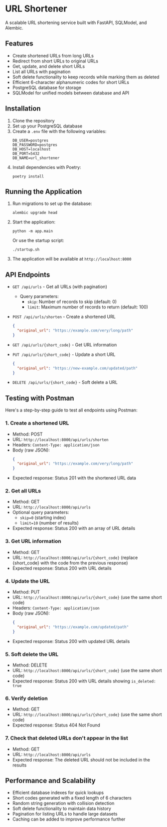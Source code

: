# URL Shortener

A scalable URL shortening service built with FastAPI, SQLModel, and Alembic.

## Features

- Create shortened URLs from long URLs
- Redirect from short URLs to original URLs
- Get, update, and delete short URLs
- List all URLs with pagination
- Soft delete functionality to keep records while marking them as deleted
- Efficient 6-character alphanumeric codes for short URLs
- PostgreSQL database for storage
- SQLModel for unified models between database and API

## Installation

1. Clone the repository
2. Set up your PostgreSQL database
3. Create a `.env` file with the following variables:
   ```
   DB_USER=postgres
   DB_PASSWORD=postgres
   DB_HOST=localhost
   DB_PORT=5432
   DB_NAME=url_shortener
   ```
4. Install dependencies with Poetry:
   ```
   poetry install
   ```

## Running the Application

1. Run migrations to set up the database:
   ```
   alembic upgrade head
   ```

2. Start the application:
   ```
   python -m app.main
   ```
   
   Or use the startup script:
   ```
   ./startup.sh
   ```

3. The application will be available at `http://localhost:8000`

## API Endpoints

- `GET /api/urls` - Get all URLs (with pagination)
  - Query parameters:
    - `skip`: Number of records to skip (default: 0)
    - `limit`: Maximum number of records to return (default: 100)

- `POST /api/urls/shorten` - Create a shortened URL
  ```json
  {
    "original_url": "https://example.com/very/long/path"
  }
  ```

- `GET /api/urls/{short_code}` - Get URL information

- `PUT /api/urls/{short_code}` - Update a short URL
  ```json
  {
    "original_url": "https://new-example.com/updated/path"
  }
  ```

- `DELETE /api/urls/{short_code}` - Soft delete a URL

## Testing with Postman

Here's a step-by-step guide to test all endpoints using Postman:

### 1. Create a shortened URL
- Method: POST
- URL: `http://localhost:8000/api/urls/shorten`
- Headers: `Content-Type: application/json`
- Body (raw JSON):
  ```json
  {
    "original_url": "https://example.com/very/long/path"
  }
  ```
- Expected response: Status 201 with the shortened URL data

### 2. Get all URLs
- Method: GET
- URL: `http://localhost:8000/api/urls`
- Optional query parameters:
  - `skip=0` (starting index)
  - `limit=10` (number of results)
- Expected response: Status 200 with an array of URL details

### 3. Get URL information
- Method: GET
- URL: `http://localhost:8000/api/urls/{short_code}` (replace {short_code} with the code from the previous response)
- Expected response: Status 200 with URL details

### 4. Update the URL
- Method: PUT
- URL: `http://localhost:8000/api/urls/{short_code}` (use the same short code)
- Headers: `Content-Type: application/json`
- Body (raw JSON):
  ```json
  {
    "original_url": "https://example.com/updated/path"
  }
  ```
- Expected response: Status 200 with updated URL details

### 5. Soft delete the URL
- Method: DELETE
- URL: `http://localhost:8000/api/urls/{short_code}` (use the same short code)
- Expected response: Status 200 with URL details showing `is_deleted: true`

### 6. Verify deletion
- Method: GET
- URL: `http://localhost:8000/api/urls/{short_code}` (use the same short code)
- Expected response: Status 404 Not Found

### 7. Check that deleted URLs don't appear in the list
- Method: GET
- URL: `http://localhost:8000/api/urls`
- Expected response: The deleted URL should not be included in the results

## Performance and Scalability

- Efficient database indexes for quick lookups
- Short codes generated with a fixed length of 6 characters
- Random string generation with collision detection
- Soft delete functionality to maintain data history
- Pagination for listing URLs to handle large datasets
- Caching can be added to improve performance further